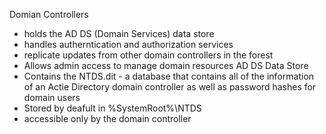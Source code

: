 Domian Controllers
- holds the AD DS (Domain Services) data store
- handles autherntication and authorization services
- replicate updates from other domain controllers in the forest
- Allows admin access to manage domain resources
AD DS Data Store
- Contains the NTDS.dit - a database that contains all of the information of an Actie Directory domain controller as well as password hashes for domain users
- Stored by deafult in %SystemRoot%\\NTDS
- accessible only by the domain controller